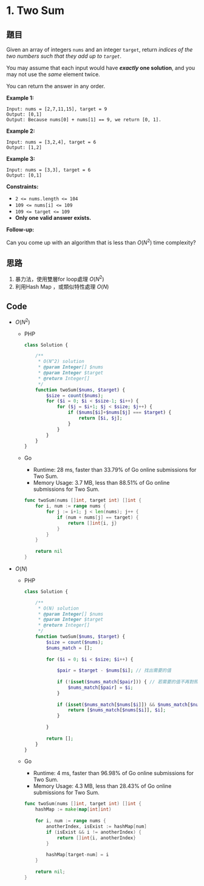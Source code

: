 # 1. Two Sum

## 題目

Given an array of integers `nums` and an integer `target`, return *indices of the two numbers such that they add up to `target`*.

You may assume that each input would have ***exactly* one solution**, and you may not use the *same* element twice.

You can return the answer in any order.

**Example 1:**

```
Input: nums = [2,7,11,15], target = 9
Output: [0,1]
Output: Because nums[0] + nums[1] == 9, we return [0, 1].

```

**Example 2:**

```
Input: nums = [3,2,4], target = 6
Output: [1,2]

```

**Example 3:**

```
Input: nums = [3,3], target = 6
Output: [0,1]

```

**Constraints:**

- `2 <= nums.length <= 104`
- `109 <= nums[i] <= 109`
- `109 <= target <= 109`
- **Only one valid answer exists.**

**Follow-up:**

Can you come up with an algorithm that is less than $O(N^2)$ time complexity?

## 思路

1. 暴力法，使用雙層for loop處理 $O(N^2)$
2. 利用Hash Map ，或類似特性處理 $O(N)$

## Code

- $O(N^2)$
    - PHP
        
        ```php
        class Solution {
        
            /**
             * O(N^2) solution
             * @param Integer[] $nums
             * @param Integer $target
             * @return Integer[]
             */
            function twoSum($nums, $target) {
                $size = count($nums);
                for ($i = 0; $i < $size-1; $i++) {
                    for ($j = $i+1; $j < $size; $j++) {
                        if ($nums[$i]+$nums[$j] === $target) {
                            return [$i, $j];
                        }
                    }
                }
            }
        }
        ```
        
    - Go
        - Runtime: 28 ms, faster than 33.79% of Go online submissions for Two Sum.
        - Memory Usage: 3.7 MB, less than 88.51% of Go online submissions for Two Sum.
        
        ```go
        func twoSum(nums []int, target int) []int {
            for i, num := range nums {
                for j := i+1; j < len(nums); j++ {
                    if (num + nums[j] == target) {
                        return []int{i, j}
                    }
                }
            }
            
            return nil
        }
        ```
        
- $O(N)$
    - PHP
        
        ```php
        class Solution {
        
            /**
             * O(N) solution
             * @param Integer[] $nums
             * @param Integer $target
             * @return Integer[]
             */
            function twoSum($nums, $target) {
                $size = count($nums);
                $nums_match = [];
                
                for ($i = 0; $i < $size; $i++) {
                    
                    $pair = $target - $nums[$i]; // 找出需要的值
                    
                    if (!isset($nums_match[$pair])) { // 若需要的值不再對照表中則新增
                        $nums_match[$pair] = $i;
                    }
                    
                    if (isset($nums_match[$nums[$i]]) && $nums_match[$nums[$i]] != $i) { // 對照表中存在此值，且此值的index 必須和當前 index不同，避免當兩個值相同時判斷錯誤
                        return [$nums_match[$nums[$i]], $i];
                    }
                    
                }
                
                return [];
            }
        }
        ```
        
    - Go
        - Runtime: 4 ms, faster than 96.98% of Go online submissions for Two Sum.
        - Memory Usage: 4.3 MB, less than 28.43% of Go online submissions for Two Sum.
        
        ```go
        func twoSum(nums []int, target int) []int {
            hashMap := make(map[int]int)
            
            for i, num := range nums {
                anotherIndex, isExist := hashMap[num]
                if (isExist && i != anotherIndex) {
                    return []int{i, anotherIndex}
                }
                
                hashMap[target-num] = i
            }
            
            return nil;
        }
        ```